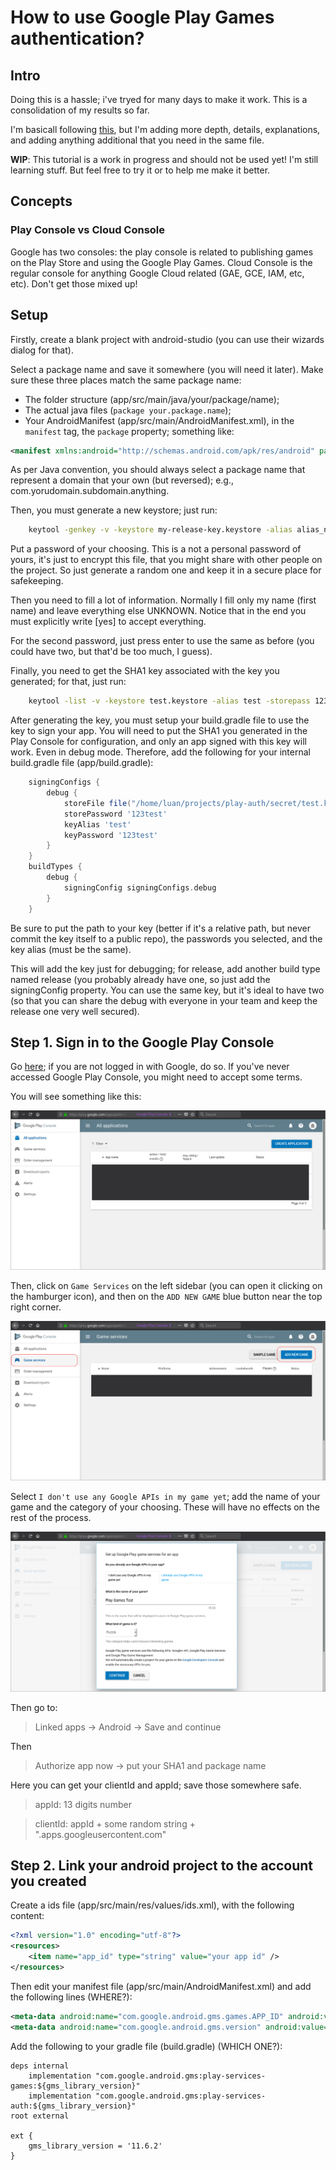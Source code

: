 # How to use Google Play Games authentication?
## Intro

Doing this is a hassle; i've tryed for many days to make it work. This is a consolidation of my results so far.

I'm basicall following [this](https://developers.google.com/games/services/console/enabling), but I'm adding more depth, details, explanations, and adding anything additional that you need in the same file.

**WIP**: This tutorial is a work in progress and should not be used yet! I'm still learning stuff. But feel free to try it or to help me make it better.

## Concepts

### Play Console vs Cloud Console

Google has two consoles: the play console is related to publishing games on the Play Store and using the Google Play Games. Cloud Console is the regular console for anything Google Cloud related (GAE, GCE, IAM, etc, etc). Don't get those mixed up!

## Setup

Firstly, create a blank project with android-studio (you can use their wizards dialog for that).

Select a package name and save it somewhere (you will need it later). Make sure these three places match the same package name:

 * The folder structure (app/src/main/java/your/package/name);
 * The actual java files (`package your.package.name`);
 * Your AndroidManifest (app/src/main/AndroidManifest.xml), in the `manifest` tag, the `package` property; something like:

```xml
<manifest xmlns:android="http://schemas.android.com/apk/res/android" package="your.package.name">
```

As per Java convention, you should always select a package name that represent a domain that your own (but reversed); e.g., com.yorudomain.subdomain.anything.

Then, you must generate a new keystore; just run:

```bash
    keytool -genkey -v -keystore my-release-key.keystore -alias alias_name -keyalg RSA -keysize 2048 -validity 10000
```

Put a password of your choosing. This is a not a personal password of yours, it's just to encrypt this file, that you might share with other people on the project. So just generate a random one and keep it in a secure place for safekeeping.

Then you need to fill a lot of information. Normally I fill only my name (first name) and leave everything else UNKNOWN. Notice that in the end you must explicitly write [yes] to accept everything.

For the second password, just press enter to use the same as before (you could have two, but that'd be too much, I guess).

Finally, you need to get the SHA1 key associated with the key you generated; for that, just run:

```bash
    keytool -list -v -keystore test.keystore -alias test -storepass 123test -keypass 123test 2> /dev/null | grep "SHA1:" | rex '\s*SHA1: (.*)' '$1'
```

After generating the key, you must setup your build.gradle file to use the key to sign your app. You will need to put the SHA1 you generated in the Play Console for configuration, and only an app signed with this key will work. Even in debug mode. Therefore, add the following for your internal build.gradle file (app/build.gradle):

```groovy
    signingConfigs {
        debug {
            storeFile file("/home/luan/projects/play-auth/secret/test.keystore")
            storePassword '123test'
            keyAlias 'test'
            keyPassword '123test'
        }
    }
    buildTypes {
        debug {
            signingConfig signingConfigs.debug
        }
    }
```

Be sure to put the path to your key (better if it's a relative path, but never commit the key itself to a public repo), the passwords you selected, and the key alias (must be the same).

This will add the key just for debugging; for release, add another build type named release (you probably already have one, so just add the signingConfig property. You can use the same key, but it's ideal to have two (so that you can share the debug with everyone in your team and keep the release one very well secured).

## Step 1. Sign in to the Google Play Console

Go [here](https://play.google.com/apps/publish/); if you are not logged in with Google, do so. If you've never accessed Google Play Console, you might need to accept some terms.

You will see something like this:

![1](images/1_play_console.png)

Then, click on `Game Services` on the left sidebar (you can open it clicking on the hamburger icon), and then on the `ADD NEW GAME` blue button near the top right corner.

![2](images/2_play_console_games.png)

Select `I don't use any Google APIs in my game yet`; add the name of your game and the category of your choosing. These will have no effects on the rest of the process.

![3](images/3_play_console_new_game.png)

Then go to:

> Linked apps -> Android -> Save and continue

Then

> Authorize app now -> put your SHA1 and package name

Here you can get your clientId and appId; save those somewhere safe.

> appId: 13 digits number

> clientId: appId + some random string + ".apps.googleusercontent.com"

## Step 2. Link your android project to the account you created

Create a ids file (app/src/main/res/values/ids.xml), with the following content:

```xml
<?xml version="1.0" encoding="utf-8"?>
<resources>
    <item name="app_id" type="string" value="your app id" />
</resources>
```

Then edit your manifest file (app/src/main/AndroidManifest.xml) and add the following lines (WHERE?):

```xml
<meta-data android:name="com.google.android.gms.games.APP_ID" android:value="@string/app_id" />
<meta-data android:name="com.google.android.gms.version" android:value="@integer/google_play_services_version"/>
```

Add the following to your gradle file (build.gradle) (WHICH ONE?):

```grovy
deps internal
    implementation "com.google.android.gms:play-services-games:${gms_library_version}"
    implementation "com.google.android.gms:play-services-auth:${gms_library_version}"
root external

ext {
    gms_library_version = '11.6.2'
}
```
